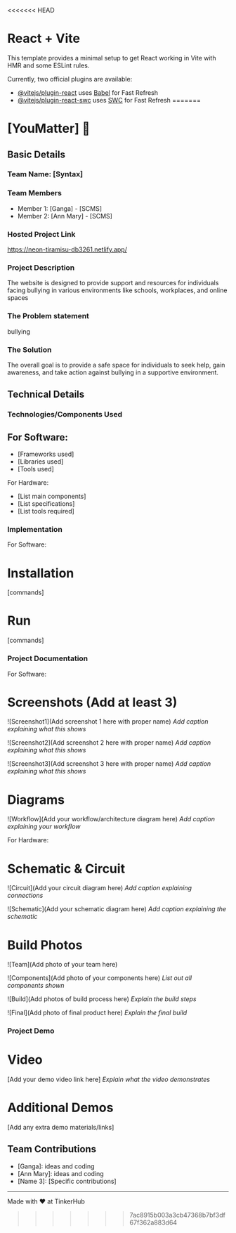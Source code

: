 <<<<<<< HEAD
# React + Vite

This template provides a minimal setup to get React working in Vite with HMR and some ESLint rules.

Currently, two official plugins are available:

- [@vitejs/plugin-react](https://github.com/vitejs/vite-plugin-react/blob/main/packages/plugin-react/README.md) uses [Babel](https://babeljs.io/) for Fast Refresh
- [@vitejs/plugin-react-swc](https://github.com/vitejs/vite-plugin-react-swc) uses [SWC](https://swc.rs/) for Fast Refresh
=======
# [YouMatter] 🎯


## Basic Details
### Team Name: [Syntax]


### Team Members
- Member 1: [Ganga] - [SCMS]
- Member 2: [Ann Mary] - [SCMS]


### Hosted Project Link
https://neon-tiramisu-db3261.netlify.app/

### Project Description
The website is designed to provide support and resources for individuals facing bullying in various environments like schools, workplaces, and online spaces

### The Problem statement
bullying

### The Solution
The overall goal is to provide a safe space for individuals to seek help, gain awareness, and take action against bullying in a supportive environment.

## Technical Details
### Technologies/Components Used
For Software:
- 
- [Frameworks used]
- [Libraries used]
- [Tools used]

For Hardware:
- [List main components]
- [List specifications]
- [List tools required]

### Implementation
For Software:
# Installation
[commands]

# Run
[commands]

### Project Documentation
For Software:

# Screenshots (Add at least 3)
![Screenshot1](Add screenshot 1 here with proper name)
*Add caption explaining what this shows*

![Screenshot2](Add screenshot 2 here with proper name)
*Add caption explaining what this shows*

![Screenshot3](Add screenshot 3 here with proper name)
*Add caption explaining what this shows*

# Diagrams
![Workflow](Add your workflow/architecture diagram here)
*Add caption explaining your workflow*

For Hardware:

# Schematic & Circuit
![Circuit](Add your circuit diagram here)
*Add caption explaining connections*

![Schematic](Add your schematic diagram here)
*Add caption explaining the schematic*

# Build Photos
![Team](Add photo of your team here)


![Components](Add photo of your components here)
*List out all components shown*

![Build](Add photos of build process here)
*Explain the build steps*

![Final](Add photo of final product here)
*Explain the final build*

### Project Demo
# Video
[Add your demo video link here]
*Explain what the video demonstrates*

# Additional Demos
[Add any extra demo materials/links]

## Team Contributions
- [Ganga]: ideas and coding
- [Ann Mary]:  ideas and coding
- [Name 3]: [Specific contributions]

---
Made with ❤️ at TinkerHub
>>>>>>> 7ac8915b003a3cb47368b7bf3df67f362a883d64
